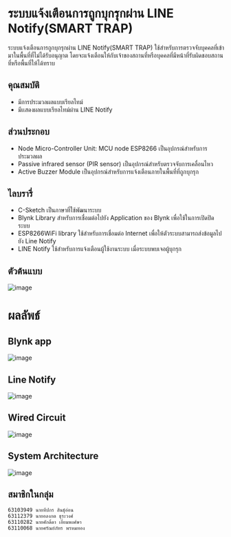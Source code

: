 # ระบบแจ้งเตือนการถูกบุกรุกผ่าน LINE Notify(SMART TRAP)
  ระบบแจ้งเตือนการถูกบุกรุกผ่าน LINE Notify(SMART TRAP) ใช้สำหรับการตรวจจับบุคคลที่เข้ามาในพื้นที่ที่ไม่ได้รับอนุญาต โดยจะแจ้งเตือนให้กับเจ้าของสถานที่หรือบุคคลที่มีหน้าที่รับผิดชอบสถานที่หรือพื้นที่ให้ได้ทราบ

## คุณสมบัติ
  - มีการประมวลผลแบบเรียลไทม์
  - มีเเสดงผลแบบเรียลไทม์ผ่าน LINE Notify
## ส่วนประกอบ
  - Node Micro-Controller Unit: MCU node ESP8266 เป็นอุปกรณ์สำหรับการประมวลผล
  - Passive infrared sensor (PIR sensor) เป็นอุปกรณ์สำหรับตรวจจับการเคลื่อนไหว 
  - Active Buzzer Module เป็นอุปกรณ์สำหรับการแจ้งเตือนภายในพื้นที่ที่ถูกบุกรุก
## ไลบรารี่
  - C-Sketch เป็นภาษาที่ใช้พัฒนาระบบ
  - Blynk Library สำหรับการเชื่อมต่อไปยัง Application ของ Blynk เพื่อใช้ในการเปิดปิดระบบ
  - ESP8266WiFi library ใช้สำหรับการเชื่อมต่อ Internet เพื่อให้ตัวระบบสามารถส่งข้อมูลไปยัง Line Notify 
  - LINE Notify ใช้สำหรับการแจ้งเตือนผู้ใช้งานระบบ เมื่อระบบพบเจอผู้บุกรุก
 ## ตัวต้นแบบ
 ![image](https://github.com/Sarunpat-Promthong/Smart_Trap/blob/main/Prototype.jpg)
# ผลลัพธ์
## Blynk app
![image](https://github.com/Sarunpat-Promthong/Smart_Trap/blob/main/Blynk%20app.jpg)
## Line Notify
![image](https://github.com/Sarunpat-Promthong/Smart_Trap/blob/main/Line%20Notify.jpg)
## Wired Circuit
![image](https://github.com/Sarunpat-Promthong/Smart_Trap/blob/main/Wired%20Circuit.jpg)
## System Architecture
![image](https://github.com/Sarunpat-Promthong/Smart_Trap/blob/main/System%20Architecture.png)
## สมาชิกในกลุ่ม
    63103949 นายทีปกร สินธุ์อ่อน               
    63112379 นายอลงกต ธุระวงศ์   
    63110282 นายศักดิ์ดา เอี่ยมพงศ์ษา  
    63110068 นายศรัณย์ภัทร พรหมทอง 
